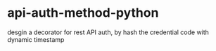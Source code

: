 # api-auth-method-python
desgin a decorator for rest API auth, by hash the credential code with dynamic timestamp
